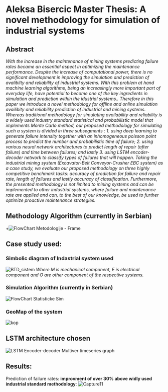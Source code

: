 # Aleksa Bisercic Master Thesis: A novel methodology for simulation of industrial systems

## Abstract 
*With the increase in the maintenance of mining systems predicting failure rates became an essential aspect in optimizing the maintenance performance. Despite the increase of computational power, there is no significant development in improving the simulation and prediction of avalibilty and reliability of industrial systems. With this problem at hand machine learning algorithms, being an increasingly more important part of everyday life, have potential to become one of the key ingredients in simulation and prediction within the idustrial systems.. Therefore in this paper we introduce a novel methodology for offline and online simulation availibity and reliability prediction of industrial and mining systems. Whereas traditional methodology for simulating availability and reliability is a widely used industry standard statistical and probabilistic model that implements Monte Carlo method, our proposed methodology for simulating such a system is divided in three subsegments : 1. using deep learning to generate failure intensity together with an inhomogeneous poisson point process to  predict the number and probabilistic time of failure; 2. using various neural network architectures to predict length of repair (after failure) and time between failures; and lastly 3. using LSTM encoder-decoder network to classify types of failures that will happen. Taking the industrial mining system (Excavator-Belt Conveyor-Crusher EBC system) as a case study, we evaluate our proposed methodology on three highly competitive benchmark tasks: accuracy of prediction for failure and repair rate, length of failures and lastly accuracy of classification. Furthermore, the presented methodology is not limited to mining systems and can be implemented to other industrial systems, where failure and maintenance rate are applied and can, to the best of our knowledge, be used to further optimize proactive maintenance strategies.*

## Methodology Algorithm (currently in Serbian)
 +![FlowChart Metodologije - Frame](https://user-images.githubusercontent.com/64646644/110998369-ff766800-837e-11eb-9b5d-774c21f6a227.jpg)

## Case study used: 
### Simbolic diagram of Indastrial system used
![BTD_sistem](https://user-images.githubusercontent.com/64646644/112521605-fcc33c00-8d9c-11eb-91eb-49cfbfb26bca.jpg)
*Where M is mechanical component, E is electrical component and O are other component of the respective systems.*

### Simulation Algorithm (currently in Serbian)
![FlowChart Statisticke Sim](https://user-images.githubusercontent.com/64646644/110998430-161cbf00-837f-11eb-9f9f-4ab1fee899fa.jpg)

### GeoMap of the system
![kop](https://user-images.githubusercontent.com/64646644/112521957-62172d00-8d9d-11eb-8030-a6236a4bf487.png)

## LSTM architecture chosen 
![LSTM Encoder-decoder Multiver timeseries graph](https://user-images.githubusercontent.com/64646644/112522252-b3272100-8d9d-11eb-9066-d6d0b518e047.png)

## Results:
Prediction of failure rates: **improvment of over 30% above widly used industrial standard methodology**: 
![Capture11](https://user-images.githubusercontent.com/64646644/110999733-1ddd6300-8381-11eb-9175-499077b5ce67.PNG)
